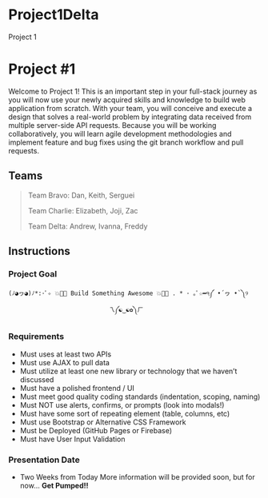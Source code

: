 # Project1Delta
Project 1
# Project #1
Welcome to Project 1! This is an important step in your full-stack journey as you will now use your newly acquired skills and knowledge to build web application from scratch.
With your team, you will conceive and execute a design that solves a real-world problem by integrating data received from multiple server-side API requests. Because you will be working collaboratively, you will learn agile development methodologies and implement feature and bug fixes using the git branch workflow and pull requests.
## Teams
> Team Bravo: Dan, Keith, Serguei
>
> Team Charlie: Elizabeth, Joji, Zac
>
> Team Delta: Andrew, Ivanna, Freddy 
## Instructions
### Project Goal
```
(ﾉ◕ヮ◕)ﾉ*:･ﾟ✧ 💥🦄💯 Build Something Awesome 💥🦄💯 . * ･ ｡ﾟ☆━੧༼ •́ ヮ •̀ ༽୨
                            乁༼☯‿☯✿༽ㄏ
```
### Requirements
* Must uses at least two APIs
* Must use AJAX to pull data
* Must utilize at least one new library or technology that we haven’t discussed
* Must have a polished frontend / UI
* Must meet good quality coding standards (indentation, scoping, naming)
* Must NOT use alerts, confirms, or prompts (look into modals!)
* Must have some sort of repeating element (table, columns, etc)
* Must use Bootstrap or Alternative CSS Framework
* Must be Deployed (GitHub Pages or Firebase)
* Must have User Input Validation
### Presentation Date
* Two Weeks from Today
More information will be provided soon, but for now...
__Get Pumped!!__